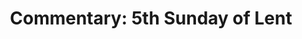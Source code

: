 ---
title: "Commentary: 5th Sunday of Lent"
layout: reader
description: "Theme: Death as a Metamorphosis into a Better Life"
feature_image: posts/commentary-lent.webp
category: commentary
published: true
---